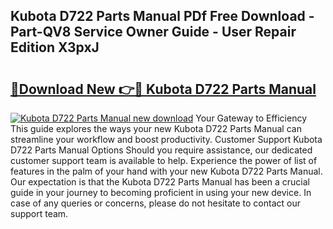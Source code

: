## Kubota D722 Parts Manual PDf Free Download - Part-QV8 Service Owner Guide - User Repair Edition X3pxJ

# <h2><a href="http://bc11483.oget.top/?id=Kubota+D722+Parts+Manual">🔗Download New 👉🔴 Kubota D722 Parts Manual</a></h2>

[![Kubota D722 Parts Manual new download](https://i.imgur.com/5g1atiW.png)](http://bc11483.oget.top/?id=Kubota+D722+Parts+Manual)
Your Gateway to Efficiency This guide explores the ways your new Kubota D722 Parts Manual can streamline your workflow and boost productivity. Customer Support Kubota D722 Parts Manual Options Should you require assistance, our dedicated customer support team is available to help. Experience the power of list of features in the palm of your hand with your new Kubota D722 Parts Manual. Our expectation is that the Kubota D722 Parts Manual has been a crucial guide in your journey to becoming proficient in using your new device. In case of any queries or concerns, please do not hesitate to contact our support team.
